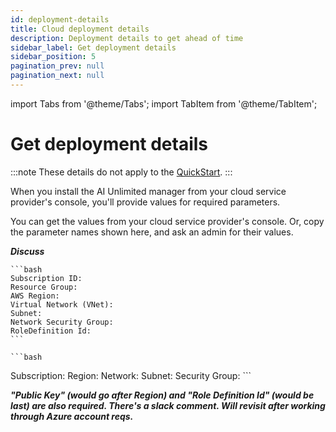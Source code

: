 ```yaml
---
id: deployment-details
title: Cloud deployment details
description: Deployment details to get ahead of time
sidebar_label: Get deployment details
sidebar_position: 5
pagination_prev: null
pagination_next: null
---
```


import Tabs from '@theme/Tabs';
import TabItem from '@theme/TabItem';


# Get deployment details

:::note
These details do not apply to the [QuickStart](/docs/advanced/quickstart).
:::

When you install the AI Unlimited manager from your cloud service provider's console, you'll provide values for required parameters. 

You can get the values from your cloud service provider's console. Or, copy the parameter names shown here, and ask an admin for their values.

***Discuss***

<Tabs>
<TabItem value="aws1" label="AWS">

	```bash
	Subscription ID: 
    Resource Group:
    AWS Region: 
    Virtual Network (VNet): 
    Subnet: 
    Network Security Group:
    RoleDefinition Id: 
	```

</TabItem>
<TabItem value="azure" label="Azure">

	```bash
Subscription: 
Region: 
Network:
Subnet: 
Security Group:
	```

***"Public Key" (would go after Region) and "Role Definition Id" (would be last) are also required. There's a slack comment. Will revisit after working through Azure account reqs.***

</TabItem>
</Tabs>

